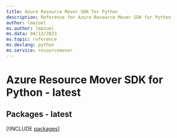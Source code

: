 ```yaml
---
title: Azure Resource Mover SDK for Python
description: Reference for Azure Resource Mover SDK for Python
author: lmazuel
ms.author: lmazuel
ms.data: 04/13/2023
ms.topic: reference
ms.devlang: python
ms.service: resourcemover
---
```

# Azure Resource Mover SDK for Python - latest
## Packages - latest
[!INCLUDE [packages](resource-mover-index.md)]